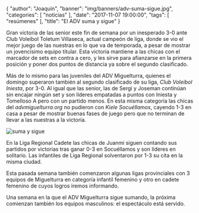 {
  "author": "Joaquín",
  "banner": "img/banners/adv-suma-sigue.jpg",
  "categories": [
    "noticias"
  ],
  "date": "2017-11-07 19:00:00",
  "tags": [
    "resúmenes"
  ],
  "title": "El ADV suma y sigue"
}

Gran victoria de las senior este fin de semana por un inesperado 3-0
ante Club Voleibol Toletum Villaseca, actual campeón de liga, donde se
vio el mejor juego de las nuestras en lo que va de temporada, a pesar
de mostrar un jovencísimo equipo titular. Esta victoria mantiene a las
chicas con el marcador de sets en contra a cero, y les sirve para
afianzarse en la primera posición y poner dos puntos de distancia ya
sobre el segundo clasificado.

Más de lo mismo para las juveniles del ADV Miguelturra, quienes el
domingo superaron también al segundo clasificado de su liga, _Club
Voleibol Iniesta_, por 3-0. Al igual que las senior, las de Sergi y
Joseman continúan sin encajar ningún set y son líderes empatadas a
puntos con Iniesta y Tomelloso A pero con un partido menos. En esta
misma categoría las chicas del _advmiguelturra.org_ no pudieron con
_Kiele Socuéllamos_, cayendo 1-3 en casa a pesar de mostrar buenas fases
de juego pero que no terminan de llevar a las nuestras a la victoria.

![suma y sigue](../../../../../img/banners/adv-suma-sigue.jpg)

En la Liga Regional Cadete las chicas de Juanmi siguen contando sus
partidos por victorias tras ganar 0-3 en Socuéllamos y son líderes en
solitario. Las infantiles de Liga Regional solventaron por 1-3 su cita
en la misma ciudad.

Esta pasada semana también comenzaron algunas ligas provinciales con 3
equipos de Miguelturra en categoría infantil femenino y otro en cadete
femenino de cuyos logros iremos informando.

Una semana en la que el ADV Miguelturra sigue sumando, la próxima
comienzan también los equipos masculinos: el espectáculo está servido.
